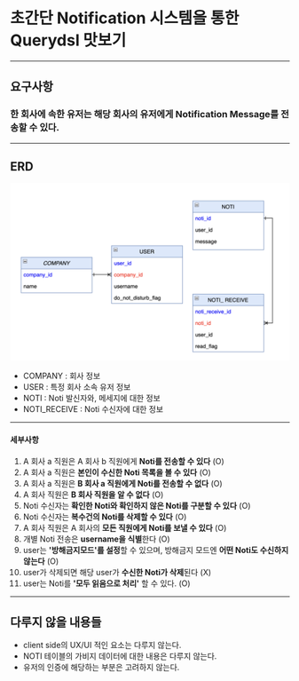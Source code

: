 # 초간단 Notification 시스템을 통한 Querydsl 맛보기
-- --
## 요구사항
### 한 회사에 속한 유저는 해당 회사의 유저에게 Notification Message를 전송할 수 있다.

-- --
## ERD

![erd](stuffs/erd.png)
* COMPANY : 회사 정보
* USER : 특정 회사 소속 유저 정보
* NOTI : Noti 발신자와, 메세지에 대한 정보
* NOTI_RECEIVE : Noti 수신자에 대한 정보

-- --
#### 세부사항
1. A 회사 a 직원은 A 회사 b 직원에게 **Noti를 전송할 수 있다** (O)
2. A 회사 a 직원은 **본인이 수신한 Noti 목록을 볼 수 있다** (O)
3. A 회사 a 직원은 **B 회사 a 직원에게 Noti를 전송할 수 없다** (O)
4. A 회사 직원은 **B 회사 직원을 알 수 없다** (O)
5. Noti 수신자는 **확인한 Noti와 확인하지 않은 Noti를 구분할 수 있다** (O)
6. Noti 수신자는 **복수건의 Noti를 삭제할 수 있다** (O)
7. A 회사 직원은 A 회사의 **모든 직원에게 Noti를 보낼 수 있다** (O)
8. 개별 Noti 전송은 **username을 식별**한다 (O)
9. user는 **'방해금지모드'를 설정**할 수 있으며, 방해금지 모드엔 **어떤 Noti도 수신하지 않는다** (O)
10. user가 삭제되면 해당 user가 **수신한 Noti가 삭제**된다 (X)
11. user는 Noti를 **'모두 읽음으로 처리'** 할 수 있다. (O)

-- --
## 다루지 않을 내용들
* client side의 UX/UI 적인 요소는 다루지 않는다.
* NOTI 테이블의 가비지 데이터에 대한 내용은 다루지 않는다.
* 유저의 인증에 해당하는 부분은 고려하지 않는다.